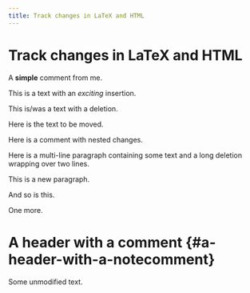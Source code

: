 ```yaml
---
title: Track changes in LaTeX and HTML
---
```


Track changes in LaTeX and HTML
===============================

A **simple** comment from me.

This is a text with an *exciting* insertion.

This is/was a text with a deletion.

Here is the text to be moved.

Here is a comment with nested changes.

Here is a multi-line paragraph containing some text and a long deletion wrapping over two lines.

This is a new paragraph.

And so is this.

One more.

A header with a comment {#a-header-with-a-notecomment}
=======================

Some unmodified text.
